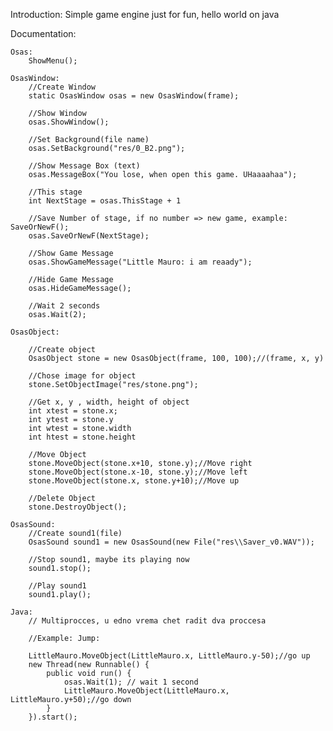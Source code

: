 Introduction:
	Simple game engine just for fun, hello world on java

Documentation:
	
	Osas:
		ShowMenu();

	OsasWindow:
		//Create Window
		static OsasWindow osas = new OsasWindow(frame);

		//Show Window
		osas.ShowWindow();

		//Set Background(file name)
		osas.SetBackground("res/0_B2.png");

		//Show Message Box (text)
		osas.MessageBox("You lose, when open this game. UHaaaahaa");

		//This stage
		int NextStage = osas.ThisStage + 1

		//Save Number of stage, if no number => new game, example: SaveOrNewF();
		osas.SaveOrNewF(NextStage);

		//Show Game Message
		osas.ShowGameMessage("Little Mauro: i am reaady");

		//Hide Game Message
		osas.HideGameMessage();

		//Wait 2 seconds
		osas.Wait(2);

	OsasObject:

		//Create object
		OsasObject stone = new OsasObject(frame, 100, 100);//(frame, x, y)

		//Chose image for object
		stone.SetObjectImage("res/stone.png");

		//Get x, y , width, height of object
		int xtest = stone.x;
		int ytest = stone.y
		int wtest = stone.width
		int htest = stone.height

		//Move Object
		stone.MoveObject(stone.x+10, stone.y);//Move right
		stone.MoveObject(stone.x-10, stone.y);//Move left
		stone.MoveObject(stone.x, stone.y+10);//Move up

		//Delete Object
		stone.DestroyObject();

	OsasSound:
		//Create sound1(file)
		OsasSound sound1 = new OsasSound(new File("res\\Saver_v0.WAV"));

		//Stop sound1, maybe its playing now
		sound1.stop();

		//Play sound1
		sound1.play();

	Java:
		// Multiprocces, u edno vrema chet radit dva proccesa

		//Example: Jump:

		LittleMauro.MoveObject(LittleMauro.x, LittleMauro.y-50);//go up
		new Thread(new Runnable() { 
           	public void run() {
		        osas.Wait(1); // wait 1 second
		        LittleMauro.MoveObject(LittleMauro.x, LittleMauro.y+50);//go down
			}
		}).start();